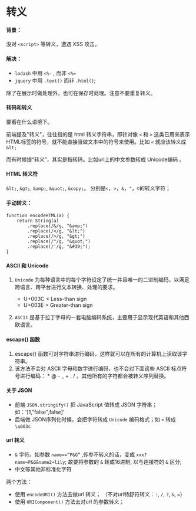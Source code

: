 ﻿转义
=====================

#### 背景：

没对 `<script>` 等转义，遭遇 XSS 攻击。

#### 解决：

- `lodash` 中用 `<%-` , 而非 `<%= `
- `jquery` 中用 `.text()` 而非 `.html()`;

除了在展示时做处理外，也可在保存时处理。注意不要重复转义。

#### 转码和转义

要看在什么语境下。

前端提及"转义"，往往指的是 html 转义字符串，即针对像 `<` 和 `>` 这类已用来表示HTML标签的符号，就不能直接当做文本中的符号来使用。比如 `<` 就应该转义成 `&lt;`

而有时候提“转义”，其实是指转码。比如url上的中文参数转成 Unicode编码 。

#### HTML 转义符

`&lt;`, `&gt;`, `&amp;`, `&quot;`, `&copy;`。 分别是`<`，`>`，`&`，`"`，`©`的转义字符；

#### 手动转义：

	function encodeHTML(a) {
	    return String(a)
	        .replace(/&/g, "&amp;")
	        .replace(/</g, "&lt;")
	        .replace(/>/g, "&gt;")
	        .replace(/"/g, "&quot;")
	        .replace(/'/g, "&#39;");
	}

#### ASCII 和 Unicode

1. `Unicode` 为每种语言中的每个字符设定了统一并且唯一的二进制编码，以满足跨语言、跨平台进行文本转换、处理的要求。

	- U+003C < Less-than sign
	- U+003E > Greater-than sign

2. `ASCII` 是基于拉丁字母的一套电脑编码系统，主要用于显示现代英语和其他西欧语言。


#### escape() 函数

1. escape() 函数可对字符串进行编码，这样就可以在所有的计算机上读取该字符串。
2. 该方法不会对 ASCII 字母和数字进行编码，也不会对下面这些 ASCII 标点符号进行编码： * @ - _ + . / 。其他所有的字符都会被转义序列替换。

#### 关于 JSON

- 前端 `JSON.stringify()` 把 JavaScript 值转成 JSON 字符串；如：'[1,"false",false]'
- 后端做 JSON序列化时候，会把字符转成 `Unicode` 编码格式；如 `<` 转成 `\u003c`


#### url 转义

- `&` 字符。如参数 `name==“P&G”` ,传参不转义的话，变成 `xxx?name=P&G&name2=lily`; 故要将参数的 `&` 转成16进制, 以与连接符的 `&` 区分;
- 中文等其他非标准化字符

两个方法：

- 使用 `encodeURI()` 方法去做url 转义； （不对url特舒符转义：`:`, `/`, `?`, `&`, `=`）
- 使用 `URIComponent()` 方法去对url 的参数转义；






